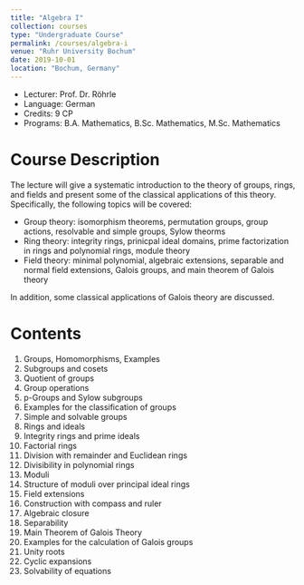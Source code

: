 ```yaml
---
title: "Algebra I"
collection: courses
type: "Undergraduate Course"
permalink: /courses/algebra-i
venue: "Ruhr University Bochum"
date: 2019-10-01
location: "Bochum, Germany"
---
```


* Lecturer: Prof. Dr. Röhrle
* Language: German
* Credits: 9 CP
* Programs: B.A. Mathematics, B.Sc. Mathematics, M.Sc. Mathematics

Course Description
======

The lecture will give a systematic introduction to the theory of groups, rings, and fields and present some of the classical applications of this theory.
Specifically, the following topics will be covered:

* Group theory: isomorphism theorems, permutation groups, group actions, resolvable and simple groups, Sylow theorms
* Ring theory: integrity rings, prinicpal ideal domains, prime factorization in rings and polynomial rings, module theory
* Field theory: minimal polynomial, algebraic extensions, separable and normal field extensions, Galois groups, and main theorem of Galois theory


In addition, some classical applications of Galois theory are discussed.


Contents
======

1. Groups, Homomorphisms, Examples
2. Subgroups and cosets
3. Quotient of groups
4. Group operations
5. p-Groups and Sylow subgroups
6. Examples for the classification of groups
7. Simple and solvable groups
8. Rings and ideals
9. Integrity rings and prime ideals
10. Factorial rings
11. Division with remainder and Euclidean rings
12. Divisibility in polynomial rings
13. Moduli
14. Structure of moduli over principal ideal rings
15. Field extensions
16. Construction with compass and ruler
17. Algebraic closure
18. Separability
19. Main Theorem of Galois Theory
20. Examples for the calculation of Galois groups
21. Unity roots
22. Cyclic expansions
23. Solvability of equations
